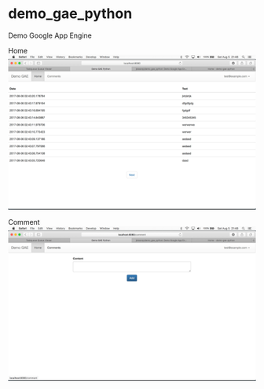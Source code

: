 # demo_gae_python
Demo Google App Engine

Home
![image](screen1.png)

Comment
![image](screen2.png)
